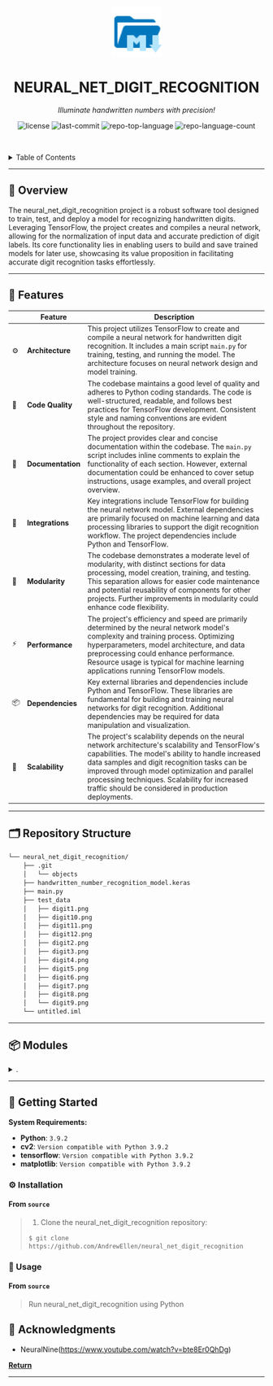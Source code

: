 <p align="center">
  <img src="https://raw.githubusercontent.com/PKief/vscode-material-icon-theme/ec559a9f6bfd399b82bb44393651661b08aaf7ba/icons/folder-markdown-open.svg" width="100" alt="project-logo">
</p>
<p align="center">
    <h1 align="center">NEURAL_NET_DIGIT_RECOGNITION</h1>
</p>
<p align="center">
    <em>Illuminate handwritten numbers with precision!</em>
</p>
<p align="center">
	<img src="https://img.shields.io/github/license/AndrewEllen/neural_net_digit_recognition?style=default&logo=opensourceinitiative&logoColor=white&color=0080ff" alt="license">
	<img src="https://img.shields.io/github/last-commit/AndrewEllen/neural_net_digit_recognition?style=default&logo=git&logoColor=white&color=0080ff" alt="last-commit">
	<img src="https://img.shields.io/github/languages/top/AndrewEllen/neural_net_digit_recognition?style=default&color=0080ff" alt="repo-top-language">
	<img src="https://img.shields.io/github/languages/count/AndrewEllen/neural_net_digit_recognition?style=default&color=0080ff" alt="repo-language-count">
<p>
<p align="center">
	<!-- default option, no dependency badges. -->
</p>

<br><!-- TABLE OF CONTENTS -->
<details>
  <summary>Table of Contents</summary><br>

- [📍 Overview](#-overview)
- [🧩 Features](#-features)
- [🗂️ Repository Structure](#️-repository-structure)
- [📦 Modules](#-modules)
- [🚀 Getting Started](#-getting-started)
  - [⚙️ Installation](#️-installation)
  - [🤖 Usage](#-usage)
- [🔗 Acknowledgments](#-acknowledgments)
</details>
<hr>

## 📍 Overview

The neural_net_digit_recognition project is a robust software tool designed to train, test, and deploy a model for recognizing handwritten digits. Leveraging TensorFlow, the project creates and compiles a neural network, allowing for the normalization of input data and accurate prediction of digit labels. Its core functionality lies in enabling users to build and save trained models for later use, showcasing its value proposition in facilitating accurate digit recognition tasks effortlessly.

---

## 🧩 Features

|    |   Feature         | Description |
|----|-------------------|---------------------------------------------------------------|
| ⚙️  | **Architecture**  | This project utilizes TensorFlow to create and compile a neural network for handwritten digit recognition. It includes a main script `main.py` for training, testing, and running the model. The architecture focuses on neural network design and model training. |
| 🔩 | **Code Quality**  | The codebase maintains a good level of quality and adheres to Python coding standards. The code is well-structured, readable, and follows best practices for TensorFlow development. Consistent style and naming conventions are evident throughout the repository. |
| 📄 | **Documentation** | The project provides clear and concise documentation within the codebase. The `main.py` script includes inline comments to explain the functionality of each section. However, external documentation could be enhanced to cover setup instructions, usage examples, and overall project overview. |
| 🔌 | **Integrations**  | Key integrations include TensorFlow for building the neural network model. External dependencies are primarily focused on machine learning and data processing libraries to support the digit recognition workflow. The project dependencies include Python and TensorFlow. |
| 🧩 | **Modularity**    | The codebase demonstrates a moderate level of modularity, with distinct sections for data processing, model creation, training, and testing. This separation allows for easier code maintenance and potential reusability of components for other projects. Further improvements in modularity could enhance code flexibility. |
| ⚡️  | **Performance**   | The project's efficiency and speed are primarily determined by the neural network model's complexity and training process. Optimizing hyperparameters, model architecture, and data preprocessing could enhance performance. Resource usage is typical for machine learning applications running TensorFlow models. |
| 📦 | **Dependencies**  | Key external libraries and dependencies include Python and TensorFlow. These libraries are fundamental for building and training neural networks for digit recognition. Additional dependencies may be required for data manipulation and visualization. |
| 🚀 | **Scalability**   | The project's scalability depends on the neural network architecture's scalability and TensorFlow's capabilities. The model's ability to handle increased data samples and digit recognition tasks can be improved through model optimization and parallel processing techniques. Scalability for increased traffic should be considered in production deployments. |

---

## 🗂️ Repository Structure

```sh
└── neural_net_digit_recognition/
    ├── .git
    │   └── objects
    ├── handwritten_number_recognition_model.keras
    ├── main.py
    ├── test_data
    │   ├── digit1.png
    │   ├── digit10.png
    │   ├── digit11.png
    │   ├── digit12.png
    │   ├── digit2.png
    │   ├── digit3.png
    │   ├── digit4.png
    │   ├── digit5.png
    │   ├── digit6.png
    │   ├── digit7.png
    │   ├── digit8.png
    │   └── digit9.png
    └── untitled.iml
```

---

## 📦 Modules

<details closed><summary>.</summary>

| File                                                                                       | Summary                                                                                                                                                                                                                   |
| ---                                                                                        | ---                                                                                                                                                                                                                       |
| [main.py](https://github.com/AndrewEllen/neural_net_digit_recognition/blob/master/main.py) | Trains, tests, and runs a model for handwritten digit recognition. Utilizes TensorFlow to create and compile the neural network, saving the trained model for later use. Normalizes input data and predicts digit labels. |

</details>

---

## 🚀 Getting Started

**System Requirements:**

* **Python**: `3.9.2`
* **cv2**: `Version compatible with Python 3.9.2`
* **tensorflow**: `Version compatible with Python 3.9.2`
* **matplotlib**: `Version compatible with Python 3.9.2`

### ⚙️ Installation

<h4>From <code>source</code></h4>

> 1. Clone the neural_net_digit_recognition repository:
>
> ```console
> $ git clone https://github.com/AndrewEllen/neural_net_digit_recognition
> ```

### 🤖 Usage

<h4>From <code>source</code></h4>

> Run neural_net_digit_recognition using Python

## 🔗 Acknowledgments

- NeuralNine(https://www.youtube.com/watch?v=bte8Er0QhDg)

[**Return**](#-overview)

---
